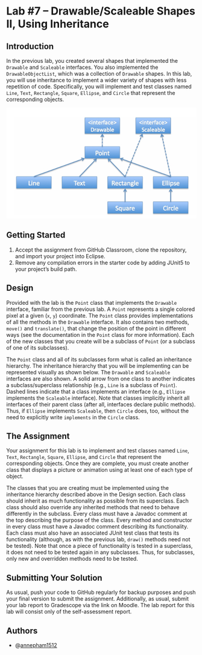 # Lab #7 – Drawable/Scaleable Shapes II, Using Inheritance



## Introduction
In the previous lab, you created several shapes that implemented the `Drawable` and `Scaleable` interfaces. You also implemented the `DrawableObjectList`, which was a collection of `Drawable` shapes. In this lab, you will use inheritance to implement a wider variety of shapes with less repetition of code. Specifically, you will implement and test classes named `Line`, `Text`, `Rectangle`, `Square`, `Ellipse`, and `Circle` that represent the corresponding objects.

![Drawable/Scaleable Shapes II](img/image.png)

## Getting Started
1. Accept the assignment from GitHub Classroom, clone the repository, and import your project into Eclipse.
2. Remove any compilation errors in the starter code by adding JUnit5 to your project’s build path.

## Design

Provided with the lab is the `Point` class that implements the `Drawable` interface, familiar from the previous lab. A `Point` represents a single colored pixel at a given (`x`, `y`) coordinate. The `Point` class provides implementations of all the methods in the `Drawable` interface. It also contains two methods, `move()` and `translate()`, that change the position of the point in different ways (see the documentation in the `Point` class for more information). Each of the new classes that you create will be a subclass of `Point` (or a subclass of one of its subclasses).

The `Point` class and all of its subclasses form what is called an inheritance hierarchy. The inheritance hierarchy that you will be implementing can be represented visually as shown below. The `Drawable` and `Scaleable` interfaces are also shown. A solid arrow from one class to another indicates a subclass/superclass relationship (e.g., `Line` is a subclass of `Point`). Dashed lines indicate that a class implements an interface (e.g., `Ellipse` implements the `Scaleable` interface). Note that classes implicitly inherit all interfaces of their parent class (after all, interfaces declare public methods). Thus, if `Ellipse` implements `Scaleable`, then `Circle` does, too, without the need to explicitly write `implements` in the `Circle` class.

## The Assignment
Your assignment for this lab is to implement and test classes named `Line`, `Text`, `Rectangle`, `Square`, `Ellipse`, and `Circle` that represent the corresponding objects. Once they are complete, you must create another class that displays a picture or animation using at least one of each type of object.

The classes that you are creating must be implemented using the inheritance hierarchy described above in the Design section. Each class should inherit as much functionality as possible from its superclass. Each class should also override any inherited methods that need to behave differently in the subclass. Every class must have a Javadoc comment at the top describing the purpose of the class. Every method and constructor in every class must have a Javadoc comment describing its functionality. Each class must also have an associated JUnit test class that tests its functionality (although, as with the previous lab, `draw()` methods need not be tested). Note that once a piece of functionality is tested in a superclass, it does not need to be tested again in any subclasses. Thus, for subclasses, only new and overridden methods need to be tested.

## Submitting Your Solution
As usual, push your code to GitHub regularly for backup purposes and push your final version to submit the assignment. Additionally, as usual, submit your lab report to Gradescope via the link on Moodle. The lab report for this lab will consist only of the self-assessment report.

## Authors

- @[annepham1512](https://github.com/annepham1512)
